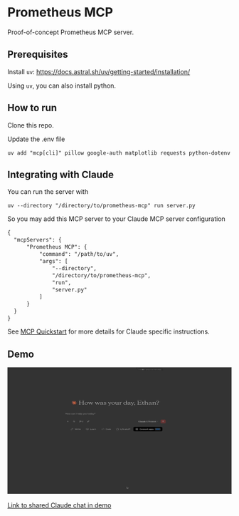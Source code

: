 # Prometheus MCP

Proof-of-concept Prometheus MCP server.

## Prerequisites

Install `uv`: <https://docs.astral.sh/uv/getting-started/installation/>

Using `uv`, you can also install python.

## How to run

Clone this repo.

Update the .env file

```
uv add "mcp[cli]" pillow google-auth matplotlib requests python-dotenv
```

## Integrating with Claude

You can run the server with

```
uv --directory "/directory/to/prometheus-mcp" run server.py
```

So you may add this MCP server to your Claude MCP server configuration

```
{
  "mcpServers": {
      "Prometheus MCP": {
          "command": "/path/to/uv",
          "args": [
              "--directory",
              "/directory/to/prometheus-mcp",
              "run",
              "server.py"
          ]
      }
  }
}
```

See [MCP Quickstart](https://modelcontextprotocol.io/quickstart/server#testing-your-server-with-claude-for-desktop)
for more details for Claude specific instructions.

## Demo

[![Demo gif](./docs/prom-mcp-demo.gif '')](./docs/prometheus-demo-video.mp4)

[Link to shared Claude chat in demo](https://claude.ai/share/c89412c1-5f19-430a-8c85-bf3c05033f81)
